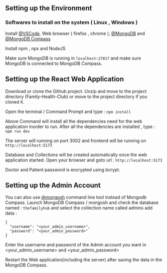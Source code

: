 ## Setting up the Environment

### Softwares to install on the system ( Linux , Windows )

Install [@VSCode](https://code.visualstudio.com/), Web browser ( firefox , chrome ), [@MongoDB](https://www.mongodb.com/try/download/community) and [@MongoDB Compass](https://www.mongodb.com/try/download/compass)

Install npm , npx and NodeJS

Make sure MongoDB is running in ```localhost:27017```
and make sure MongoDB is connected to MongoDB Compass. 

## Setting up the React Web Application

Download or clone the Github project. Unzip and move to the project directory (Family-Health-Club) or move to the project directory if you cloned it. 

Open the terminal / Command Prompt and type : ```npm install ```

Above Command will install all the dependencies need for the web application inorder to run. After all the dependencies are installed , type : ``` npm run dev ```

The server will running on port 3002 and frontend will be running on ```http://localhost:5173```

Database and Collections will be created automatically once the web application started. Open your browser and goto url : ```http://localhost:5173```

Doctor and Patient password is encrypted using bcrypt. 

## Setting up the Admin Account

You can also use [@mongosh](https://www.mongodb.com/docs/mongodb-shell/) command line tool instead of Mongodb Compass.
Launch MongoDB Compass / mongosh and check the database named : ```thefamilyhub```
and select the collection name called admins add data : 

```
{
  "username": "<your_admin_username>",
  "password": "<your_admin_password>"
}
```

Enter the username and password of the Admin account you want in <your_admin_username> and <your_admin_password>

Restart the Web application(including the server) after saving the data in the MongoDB Compass.